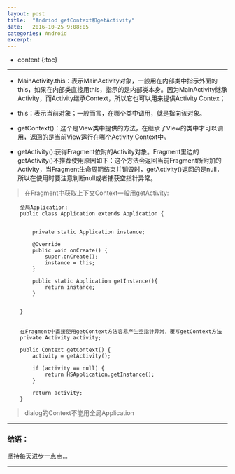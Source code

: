 ```yaml
---
layout: post
title:  "Andriod getContext和getActivity"
date:   2016-10-25 9:08:05
categories: Android
excerpt: 
---
```


* content
{:toc}

---

* MainActivity.this：表示MainActivity对象，一般用在内部类中指示外面的this，如果在内部类直接用this，指示的是内部类本身。因为MainActivity继承Activity，而Activity继承Context，所以它也可以用来提供Activity Contex；

* this：表示当前对象；一般而言，在哪个类中调用，就是指向该对象。

* getContext()：这个是View类中提供的方法，在继承了View的类中才可以调用，返回的是当前View运行在哪个Activity Context中。

* getActivity():获得Fragment依附的Activity对象。Fragment里边的getActivity()不推荐使用原因如下：这个方法会返回当前Fragment所附加的Activity，当Fragment生命周期结束并销毁时，getActivity()返回的是null，所以在使用时要注意判断null或者捕获空指针异常。

> 在Fragment中获取上下文Context一般用getActivity:

        全局Application:
        public class Application extends Application {


            private static Application instance;

            @Override
            public void onCreate() {
                super.onCreate();
                instance = this;
            }

            public static Application getInstance(){
                return instance;
            }


        }


        在Fragment中直接使用getContext方法容易产生空指针异常，覆写getContext方法
        private Activity activity;

        public Context getContext() {
            activity = getActivity();

            if (activity == null) {
                return HSApplication.getInstance();
            }

            return activity;
        }

> dialog的Context不能用全局Application

---

### 结语：

坚持每天进步一点点...

---